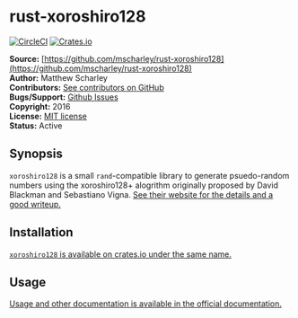 # rust-xoroshiro128

[![CircleCI](https://circleci.com/gh/mscharley/rust-xoroshiro128/tree/master.svg?style=svg)](https://circleci.com/gh/mscharley/rust-xoroshiro128/tree/master)
[![Crates.io](https://img.shields.io/crates/v/xoroshiro128.svg)][crates.io]

**Source:** [https://github.com/mscharley/rust-xoroshiro128](https://github.com/mscharley/rust-xoroshiro128)  
**Author:** Matthew Scharley  
**Contributors:** [See contributors on GitHub][gh-contrib]  
**Bugs/Support:** [Github Issues][gh-issues]  
**Copyright:** 2016  
**License:** [MIT license][license]  
**Status:** Active

## Synopsis

`xoroshiro128` is a small `rand`-compatible library to generate psuedo-random numbers using the xoroshiro128+ alogrithm
originally proposed by David Blackman and Sebastiano Vigna. [See their website for the details and a good writeup.][xoroshiro]

## Installation

[`xoroshiro128` is available on crates.io under the same name.][crates.io]

## Usage

[Usage and other documentation is available in the official documentation.][documentation]

  [gh-contrib]: https://github.com/mscharley/rust-xoroshiro128/graphs/contributors
  [gh-issues]: https://github.com/mscharley/rust-xoroshiro128/issues
  [license]: https://github.com/mscharley/rust-xoroshiro128/blob/master/LICENSE.md
  [xoroshiro]: http://xoroshiro.di.unimi.it/
  [documentation]: https://mscharley.github.io/rust-xoroshiro128/
  [crates.io]: https://crates.io/crates/xoroshiro128
